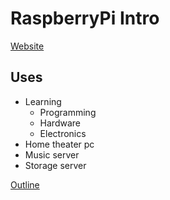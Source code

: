 RaspberryPi Intro
============

[Website](http://www.raspberrypi.org/)

Uses
----

* Learning
  * Programming
  * Hardware
  * Electronics
* Home theater pc
* Music server
* Storage server

[Outline](../outline.md)
